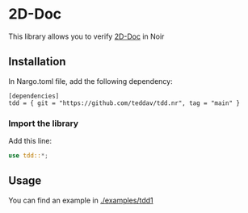 # 2D-Doc

This library allows you to verify [2D-Doc](https://ants.gouv.fr/nos-missions/les-solutions-numeriques/2d-doc) in Noir

## Installation

In Nargo.toml file, add the following dependency:

```
[dependencies]
tdd = { git = "https://github.com/teddav/tdd.nr", tag = "main" }
```

### Import the library

Add this line:

```rust
use tdd::*;
```

## Usage

You can find an example in [./examples/tdd1](./examples/tdd1)

